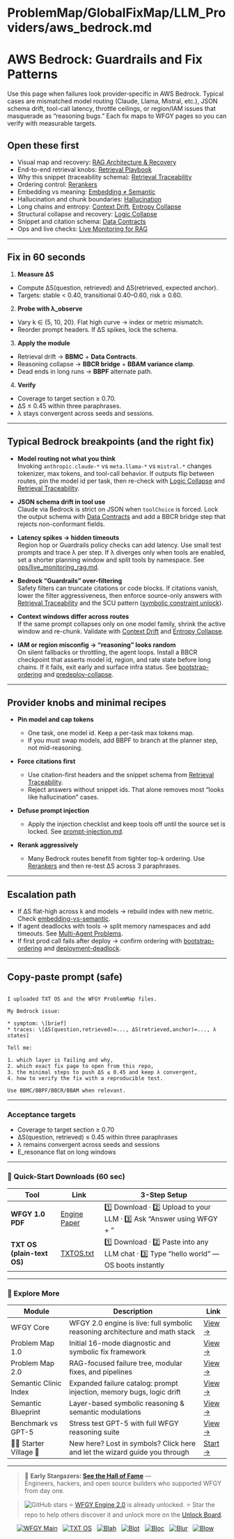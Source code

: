 # ProblemMap/GlobalFixMap/LLM_Providers/aws_bedrock.md

# AWS Bedrock: Guardrails and Fix Patterns

Use this page when failures look provider‐specific in AWS Bedrock. Typical cases are mismatched model routing (Claude, Llama, Mistral, etc.), JSON schema drift, tool-call latency, throttle ceilings, or region/IAM issues that masquerade as “reasoning bugs.” Each fix maps to WFGY pages so you can verify with measurable targets.

## Open these first
- Visual map and recovery: [RAG Architecture & Recovery](https://github.com/onestardao/WFGY/blob/main/ProblemMap/rag-architecture-and-recovery.md)
- End-to-end retrieval knobs: [Retrieval Playbook](https://github.com/onestardao/WFGY/blob/main/ProblemMap/retrieval-playbook.md)
- Why this snippet (traceability schema): [Retrieval Traceability](https://github.com/onestardao/WFGY/blob/main/ProblemMap/retrieval-traceability.md)
- Ordering control: [Rerankers](https://github.com/onestardao/WFGY/blob/main/ProblemMap/rerankers.md)
- Embedding vs meaning: [Embedding ≠ Semantic](https://github.com/onestardao/WFGY/blob/main/ProblemMap/embedding-vs-semantic.md)
- Hallucination and chunk boundaries: [Hallucination](https://github.com/onestardao/WFGY/blob/main/ProblemMap/hallucination.md)
- Long chains and entropy: [Context Drift](https://github.com/onestardao/WFGY/blob/main/ProblemMap/context-drift.md), [Entropy Collapse](https://github.com/onestardao/WFGY/blob/main/ProblemMap/entropy-collapse.md)
- Structural collapse and recovery: [Logic Collapse](https://github.com/onestardao/WFGY/blob/main/ProblemMap/logic-collapse.md)
- Snippet and citation schema: [Data Contracts](https://github.com/onestardao/WFGY/blob/main/ProblemMap/data-contracts.md)
- Ops and live checks: [Live Monitoring for RAG](https://github.com/onestardao/WFGY/blob/main/ProblemMap/ops/live_monitoring_rag.md)

---

## Fix in 60 seconds

1) **Measure ΔS**
- Compute ΔS(question, retrieved) and ΔS(retrieved, expected anchor).
- Targets: stable < 0.40, transitional 0.40–0.60, risk ≥ 0.60.

2) **Probe with λ_observe**
- Vary k ∈ {5, 10, 20}. Flat high curve → index or metric mismatch.
- Reorder prompt headers. If ΔS spikes, lock the schema.

3) **Apply the module**
- Retrieval drift → **BBMC** + **Data Contracts**.
- Reasoning collapse → **BBCR bridge** + **BBAM variance clamp**.
- Dead ends in long runs → **BBPF** alternate path.

4) **Verify**
- Coverage to target section ≥ 0.70.
- ΔS ≤ 0.45 within three paraphrases.
- λ stays convergent across seeds and sessions.

---

## Typical Bedrock breakpoints (and the right fix)

- **Model routing not what you think**  
  Invoking `anthropic.claude-*` vs `meta.llama-*` vs `mistral.*` changes tokenizer, max tokens, and tool-call behavior. If outputs flip between routes, pin the model id per task, then re-check with [Logic Collapse](https://github.com/onestardao/WFGY/blob/main/ProblemMap/logic-collapse.md) and [Retrieval Traceability](https://github.com/onestardao/WFGY/blob/main/ProblemMap/retrieval-traceability.md).

- **JSON schema drift in tool use**  
  Claude via Bedrock is strict on JSON when `toolChoice` is forced. Lock the output schema with [Data Contracts](https://github.com/onestardao/WFGY/blob/main/ProblemMap/data-contracts.md) and add a BBCR bridge step that rejects non-conformant fields.

- **Latency spikes → hidden timeouts**  
  Region hop or Guardrails policy checks can add latency. Use small test prompts and trace λ per step. If λ diverges only when tools are enabled, set a shorter planning window and split tools by namespace. See [ops/live_monitoring_rag.md](https://github.com/onestardao/WFGY/blob/main/ProblemMap/ops/live_monitoring_rag.md).

- **Bedrock “Guardrails” over-filtering**  
  Safety filters can truncate citations or code blocks. If citations vanish, lower the filter aggressiveness, then enforce source-only answers with [Retrieval Traceability](https://github.com/onestardao/WFGY/blob/main/ProblemMap/retrieval-traceability.md) and the SCU pattern ([symbolic constraint unlock](https://github.com/onestardao/WFGY/blob/main/ProblemMap/patterns/pattern_symbolic_constraint_unlock.md)).

- **Context windows differ across routes**  
  If the same prompt collapses only on one model family, shrink the active window and re-chunk. Validate with [Context Drift](https://github.com/onestardao/WFGY/blob/main/ProblemMap/context-drift.md) and [Entropy Collapse](https://github.com/onestardao/WFGY/blob/main/ProblemMap/entropy-collapse.md).

- **IAM or region misconfig → “reasoning” looks random**  
  On silent fallbacks or throttling, the agent loops. Install a BBCR checkpoint that asserts model id, region, and rate state before long chains. If it fails, exit early and surface infra status. See [bootstrap-ordering](https://github.com/onestardao/WFGY/blob/main/ProblemMap/bootstrap-ordering.md) and [predeploy-collapse](https://github.com/onestardao/WFGY/blob/main/ProblemMap/predeploy-collapse.md).

---

## Provider knobs and minimal recipes

- **Pin model and cap tokens**
  - One task, one model id. Keep a per-task max tokens map.
  - If you must swap models, add BBPF to branch at the planner step, not mid-reasoning.

- **Force citations first**
  - Use citation-first headers and the snippet schema from [Retrieval Traceability](https://github.com/onestardao/WFGY/blob/main/ProblemMap/retrieval-traceability.md).  
  - Reject answers without snippet ids. That alone removes most “looks like hallucination” cases.

- **Defuse prompt injection**
  - Apply the injection checklist and keep tools off until the source set is locked. See [prompt-injection.md](https://github.com/onestardao/WFGY/blob/main/ProblemMap/prompt-injection.md).

- **Rerank aggressively**
  - Many Bedrock routes benefit from tighter top-k ordering. Use [Rerankers](https://github.com/onestardao/WFGY/blob/main/ProblemMap/rerankers.md) and then re-test ΔS across 3 paraphrases.

---

## Escalation path

- If ΔS flat-high across k and models → rebuild index with new metric. Check [embedding-vs-semantic](https://github.com/onestardao/WFGY/blob/main/ProblemMap/embedding-vs-semantic.md).
- If agent deadlocks with tools → split memory namespaces and add timeouts. See [Multi-Agent Problems](https://github.com/onestardao/WFGY/blob/main/ProblemMap/Multi-Agent_Problems.md).
- If first prod call fails after deploy → confirm ordering with [bootstrap-ordering](https://github.com/onestardao/WFGY/blob/main/ProblemMap/bootstrap-ordering.md) and [deployment-deadlock](https://github.com/onestardao/WFGY/blob/main/ProblemMap/deployment-deadlock.md).

---

## Copy-paste prompt (safe)

```

I uploaded TXT OS and the WFGY ProblemMap files.

My Bedrock issue:

* symptom: \[brief]
* traces: \[ΔS(question,retrieved)=..., ΔS(retrieved,anchor)=..., λ states]

Tell me:

1. which layer is failing and why,
2. which exact fix page to open from this repo,
3. the minimal steps to push ΔS ≤ 0.45 and keep λ convergent,
4. how to verify the fix with a reproducible test.

Use BBMC/BBPF/BBCR/BBAM when relevant.

```

---

### Acceptance targets
- Coverage to target section ≥ 0.70  
- ΔS(question, retrieved) ≤ 0.45 within three paraphrases  
- λ remains convergent across seeds and sessions  
- E_resonance flat on long windows

---

### 🔗 Quick-Start Downloads (60 sec)

| Tool | Link | 3-Step Setup |
|------|------|--------------|
| **WFGY 1.0 PDF** | [Engine Paper](https://github.com/onestardao/WFGY/blob/main/I_am_not_lizardman/WFGY_All_Principles_Return_to_One_v1.0_PSBigBig_Public.pdf) | 1️⃣ Download · 2️⃣ Upload to your LLM · 3️⃣ Ask “Answer using WFGY + <your question>” |
| **TXT OS (plain-text OS)** | [TXTOS.txt](https://github.com/onestardao/WFGY/blob/main/OS/TXTOS.txt) | 1️⃣ Download · 2️⃣ Paste into any LLM chat · 3️⃣ Type “hello world” — OS boots instantly |

---

### 🧭 Explore More

| Module                | Description                                              | Link     |
|-----------------------|----------------------------------------------------------|----------|
| WFGY Core             | WFGY 2.0 engine is live: full symbolic reasoning architecture and math stack | [View →](https://github.com/onestardao/WFGY/tree/main/core/README.md) |
| Problem Map 1.0       | Initial 16-mode diagnostic and symbolic fix framework    | [View →](https://github.com/onestardao/WFGY/tree/main/ProblemMap/README.md) |
| Problem Map 2.0       | RAG-focused failure tree, modular fixes, and pipelines   | [View →](https://github.com/onestardao/WFGY/blob/main/ProblemMap/rag-architecture-and-recovery.md) |
| Semantic Clinic Index | Expanded failure catalog: prompt injection, memory bugs, logic drift | [View →](https://github.com/onestardao/WFGY/blob/main/ProblemMap/SemanticClinicIndex.md) |
| Semantic Blueprint    | Layer-based symbolic reasoning & semantic modulations   | [View →](https://github.com/onestardao/WFGY/tree/main/SemanticBlueprint/README.md) |
| Benchmark vs GPT-5    | Stress test GPT-5 with full WFGY reasoning suite         | [View →](https://github.com/onestardao/WFGY/tree/main/benchmarks/benchmark-vs-gpt5/README.md) |
| 🧙‍♂️ Starter Village 🏡 | New here? Lost in symbols? Click here and let the wizard guide you through | [Start →](https://github.com/onestardao/WFGY/blob/main/StarterVillage/README.md) |

---

> 👑 **Early Stargazers: [See the Hall of Fame](https://github.com/onestardao/WFGY/tree/main/stargazers)** —  
> Engineers, hackers, and open source builders who supported WFGY from day one.

> <img src="https://img.shields.io/github/stars/onestardao/WFGY?style=social" alt="GitHub stars"> ⭐ [WFGY Engine 2.0](https://github.com/onestardao/WFGY/blob/main/core/README.md) is already unlocked. ⭐ Star the repo to help others discover it and unlock more on the [Unlock Board](https://github.com/onestardao/WFGY/blob/main/STAR_UNLOCKS.md).

<div align="center">

[![WFGY Main](https://img.shields.io/badge/WFGY-Main-red?style=flat-square)](https://github.com/onestardao/WFGY)
&nbsp;
[![TXT OS](https://img.shields.io/badge/TXT%20OS-Reasoning%20OS-orange?style=flat-square)](https://github.com/onestardao/WFGY/tree/main/OS)
&nbsp;
[![Blah](https://img.shields.io/badge/Blah-Semantic%20Embed-yellow?style=flat-square)](https://github.com/onestardao/WFGY/tree/main/OS/BlahBlahBlah)
&nbsp;
[![Blot](https://img.shields.io/badge/Blot-Persona%20Core-green?style=flat-square)](https://github.com/onestardao/WFGY/tree/main/OS/BlotBlotBlot)
&nbsp;
[![Bloc](https://img.shields.io/badge/Bloc-Reasoning%20Compiler-blue?style=flat-square)](https://github.com/onestardao/WFGY/tree/main/OS/BlocBlocBloc)
&nbsp;
[![Blur](https://img.shields.io/badge/Blur-Text2Image%20Engine-navy?style=flat-square)](https://github.com/onestardao/WFGY/tree/main/OS/BlurBlurBlur)
&nbsp;
[![Blow](https://img.shields.io/badge/Blow-Game%20Logic-purple?style=flat-square)](https://github.com/onestardao/WFGY/tree/main/OS/BlowBlowBlow)
&nbsp;
</div>
